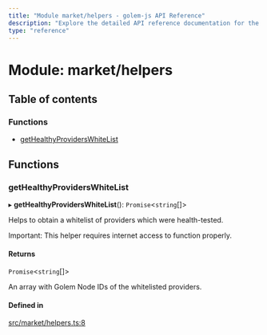 ```yaml
---
title: "Module market/helpers - golem-js API Reference"
description: "Explore the detailed API reference documentation for the Module market/helpers within the golem-js SDK for the Golem Network."
type: "reference"
---
```

# Module: market/helpers

## Table of contents

### Functions

- [getHealthyProvidersWhiteList](market_helpers#gethealthyproviderswhitelist)

## Functions

### getHealthyProvidersWhiteList

▸ **getHealthyProvidersWhiteList**(): `Promise`\<`string`[]\>

Helps to obtain a whitelist of providers which were health-tested.

Important: This helper requires internet access to function properly.

#### Returns

`Promise`\<`string`[]\>

An array with Golem Node IDs of the whitelisted providers.

#### Defined in

[src/market/helpers.ts:8](https://github.com/golemfactory/golem-js/blob/2d598a3/src/market/helpers.ts#L8)
